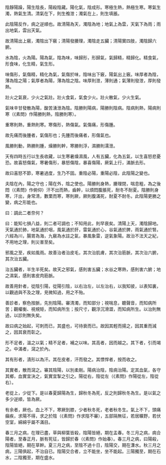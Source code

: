 陰靜陽躁，陽生陰長，陽殺陰藏。陽化氣，陰成形。寒極生熱，熱極生寒。寒氣生濁，熱氣生清。清氣在下，則生飧泄；濁氣在上，則生填脹。

此陰陽反作，病之逆順也。故清陽為天，濁陰為地；地氣上為雲，天氣下為雨；雨出地氣，雲出天氣。

故清陽出上竅，濁陰出下竅；清陽發腠理，濁陰走五臟；清陽實四肢，濁陰歸六腑。

水為陰，火為陽。陽為氣，陰為味，味歸形，形歸氣，氣歸精，精歸化。精食氣，形食味，化生精，氣生形。

味傷形，氣傷精，精化為氣，氣傷於味，陰味出下竅，陽氣出上竅。味厚者為陰，薄為陰之陽；氣厚者為陽，薄為陰之陰。味厚則泄，薄則通；氣薄則發泄，厚則發熱。

壯火之氣衰，少火之氣壯。壯火食氣，氣食少火。壯火散氣，少火生氣。

氣味辛甘發散為陽，酸苦湧泄為陰。陰勝則陽病，陽勝則陰病。陰病則熱，陽病則寒（《素問》作陽勝則熱，陰勝則寒）。

重寒則熱，重熱則寒。寒傷形，熱傷氣。氣傷痛，形傷腫。

故先痛而後腫者，氣傷形也；先腫而後痛者，形傷氣也。

風勝則動，熱勝則腫，燥勝則幹，寒勝則浮，濕勝則濡泄。

天有四時五行以生長收藏，以生寒暑燥濕風，人有五臟，化為五氣，以生喜怒悲憂恐。故喜怒傷氣，寒暑傷形，暴怒傷陰，暴喜傷陽，厥氣上行，滿脈去形。

故曰喜怒不節，寒暑過度，生乃不固。重陰必陽，重陽必陰，此陰陽之變也。

夫陰在內，陽之守也；陽在外，陰之使也。陽勝則身熱，腠理閉，喘息粗，為之後悶（《素問》作俯仰）汗不出而熱，齒幹，以煩悶腹脹死，耐冬不耐夏。陰勝則身寒，汗出，身常清，數栗而寒，寒則厥，厥則腹滿死，耐夏不耐冬。此陰陽更勝之變，病之形能也。

曰：調此二者奈何？

曰：能知七損八益，則二者可調也；不知用此，則早衰矣。清陽上天，濁陰歸地。天氣通於肺，地氣通於咽，風氣通於肝，雷氣通於心，谷氣通於脾，雨氣通於腎。六經為川，腸胃為海，九竅為水註之氣，暴風象雷，逆氣象陽。故治不法天之紀，不用地之理，則災害至矣。

邪風之至，疾如風雨。故善治者治皮毛，其次治肌膚，其次治筋脈，其次治六腑，其次治五臟。

治五臟者，半生半死矣。故天之邪氣，感則害五臟；水谷之寒熱，感則害六腑；地之濕氣，感則害皮肉筋脈。

故善用針者，從陰引陽，從陽引陰，以右治左，以左治右，以我知彼，以表知裏，以觀過與不及之理，見微知過，用之不殆。

善診者，察色按脈，先別陰陽。審清濁，而知部分；視喘息，聽聲音，而知病所苦；觀權衡、視規矩，而知病所生；按尺寸，觀浮沉滑澀，而知病所生。以治則無過，以診則無失矣。

故曰病之始起，可刺而已，其盛也，可待衰而已。故因其輕而揚之，因其重而減之，因其衰而彰之。

形不足者，溫之以氣；精不足者，補之以味。其高者，因而越之。其下者，引而竭之。中滿者，瀉之於內。

其有形者，漬形以為汗。其在皮者，汗而發之。其慓悍者，按而收之。

其實者，散而瀉之。審其陰陽，以別柔剛。陽病治陰，陰病治陽。定其血氣，各守其鄉，血實宜決之，氣實宜掣之引之。陽從右，陰從左（《素問》作陽從左，陰從右）。

老從上，少從下。是以春夏歸陽為生，歸秋冬為死，反之則歸秋冬為生。是以氣之多少逆順，皆為厥。

有余者，厥也。血上不下，寒厥到膝，少者秋冬死，老者秋冬生。氣上不下，頭痛癲疾，求陽不得，求之於陰（《素問》作求陰不審），五部隔無征，若居曠野，若伏空室，綿綿乎屬不滿目。

春三月之病，在理已盡，草與柳葉皆殺，陰陽皆絕，期在孟春。冬三月之病，病合陽者，至春正月，脈有死征，皆歸於春（《素問》作始春）。春三月之病，曰陽殺，陰陽皆絕，期在草幹。夏三月之病，至陰不過十日，陰陽交，期在溓水。秋三月之病，三陽俱起，不治自已。陰陽交合者，立不能坐，坐不能起。三陽獨至，期在石水，二陰獨至，期在盛水。